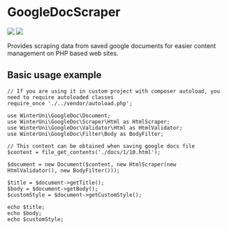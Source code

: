 # GoogleDocScraper
<a href="https://codeclimate.com/github/WinterUni/GoogleDocParser/maintainability"><img src="https://api.codeclimate.com/v1/badges/3977eb82556234122ee6/maintainability" /></a>
<a href="https://codeclimate.com/github/WinterUni/GoogleDocParser/test_coverage"><img src="https://api.codeclimate.com/v1/badges/3977eb82556234122ee6/test_coverage" /></a>

Provides scraping data from saved google documents for easier content management on PHP based web sites.

## Basic usage example
```
// If you are using it in custom project with composer autoload, you need to require autoloaded classes
require_once './../vendor/autoload.php';

use WinterUni\GoogleDoc\Document;
use WinterUni\GoogleDoc\Scraper\Html as HtmlScraper;
use WinterUni\GoogleDoc\Validator\Html as HtmlValidator;
use WinterUni\GoogleDoc\Filter\Body as BodyFilter;

// This content can be obtained when saving google docs file
$content = file_get_contents('./docs/1/10.html');

$document = new Document($content, new HtmlScraper(new HtmlValidator(), new BodyFilter()));

$title = $document->getTitle();
$body = $document->getBody();
$customStyle = $document->getCustomStyle();

echo $title;
echo $body;
echo $customStyle;
```